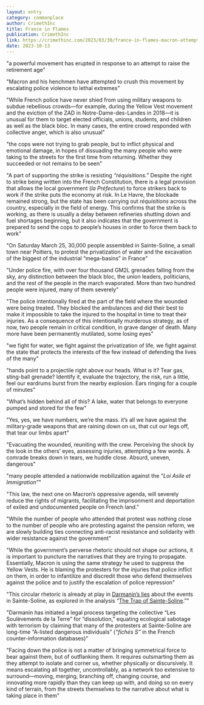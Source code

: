 ```yaml
---
layout: entry
category: commonplace
author: CrimethInc
title: France in Flames
publication: CrimethInc
link: https://crimethinc.com/2023/03/30/france-in-flames-macron-attempts-to-crush-the-movement-against-the-pension-reform-with-lethal-violence-1
date: 2023-10-13
---
```


"a powerful movement has erupted in response to an attempt to raise the retirement age"

"Macron and his henchmen have attempted to crush this movement by escalating police violence to lethal extremes"

"While French police have never shied from using military weapons to subdue rebellious crowds—for example, during the Yellow Vest movement and the eviction of the ZAD in Notre-Dame-des-Landes in 2018—it is unusual for them to target elected officials, unions, students, and children as well as the black bloc. In many cases, the entire crowd responded with collective anger, which is also unusual"

"the cops were not trying to grab people, but to inflict physical and emotional damage, in hopes of dissuading the many people who were taking to the streets for the first time from returning. Whether they succeeded or not remains to be seen"

"A part of supporting the strike is resisting *“réquisitions.”* Despite the right to strike being written into the French Constitution, there is a legal provision that allows the local government (*la Préfecture*) to force strikers back to work if the strike puts the economy at risk. In Le Havre, the blockade remained strong, but the state has been carrying out *réquisitions* across the country, especially in the field of energy. This confirms that the strike is working, as there is usually a delay between refineries shutting down and fuel shortages beginning, but it also indicates that the government is prepared to send the cops to people’s houses in order to force them back to work"

"On Saturday March 25, 30,000 people assembled in Sainte-Soline, a small town near Poitiers, to protest the privatization of water and the excavation of the biggest of the industrial “mega-basins” in France"

"Under police fire, with over four thousand GM2L grenades falling from the sky, any distinction between the black bloc, the union leaders, politicians, and the rest of the people in the march evaporated. More than two hundred people were injured, many of them severely"

"The police intentionally fired at the part of the field where the wounded were being treated. They blocked the ambulances and did their best to make it impossible to take the injured to the hospital in time to treat their injuries. As a consequence of this intentionally murderous strategy, as of now, two people remain in critical condition, in grave danger of death. Many more have been permanently mutilated, some losing eyes"

"we fight for water, we fight against the privatization of life, we fight against the state that protects the interests of the few instead of defending the lives of the many"

"hands point to a projectile right above our heads. What is it? Tear gas, sting-ball grenade? Identify it, evaluate the trajectory, the risk, run a little, feel our eardrums burst from the nearby explosion. Ears ringing for a couple of minutes"

"What’s hidden behind all of this? A lake, water that belongs to everyone pumped and stored for the few"

"Yes, yes, we have numbers, we’re the mass. it’s all we have against the military-grade weapons that are raining down on us, that cut our legs off, that tear our limbs apart"

"Evacuating the wounded, reuniting with the crew. Perceiving the shock by the look in the others’ eyes, assessing injuries, attempting a few words. A comrade breaks down in tears, we huddle close. Absurd, uneven, dangerous"

"many people attended a nationwide mobilization against the *“Loi Asile et Immigration”*"

"This law, the next one on Macron’s oppressive agenda, will severely reduce the rights of migrants, facilitating the imprisonment and deportation of exiled and undocumented people on French land."

"While the number of people who attended that protest was nothing close to the number of people who are protesting against the pension reform, we are slowly building ties connecting anti-racist resistance and solidarity with wider resistance against the government"

"While the government’s perverse rhetoric should not shape our actions, it is important to puncture the narratives that they are trying to propagate. Essentially, Macron is using the same strategy he used to suppress the Yellow Vests. He is blaming the protesters for the injuries that police inflict on them, in order to infantilize and discredit those who defend themselves against the police and to justify the escalation of police repression"

"This circular rhetoric is already at play in [Darmanin’s lies](https://twitter.com/CerveauxNon/status/1640458309424803847) about the events in Sainte-Soline, as explored in the analysis “[The Trap of Sainte-Soline](https://illwill.com/sainte-soline).”"

"Darmanin has initiated a legal process targeting the collective “Les Soulèvements de la Terre” for “dissolution,” equating ecological sabotage with terrorism by claiming that many of the protesters at Sainte-Soline are long-time “A-listed dangerous individuals” (*“fichés S”* in the French counter-information databases)"

"Facing down the police is not a matter of bringing symmetrical force to bear against them, but of outflanking them. It requires outsmarting them as they attempt to isolate and corner us, whether physically or discursively. It means escalating all together, uncontrollably, as a network too extensive to surround—moving, merging, branching off, changing course, and innovating more rapidly than they can keep up with, and doing so on every kind of terrain, from the streets themselves to the narrative about what is taking place in them"

